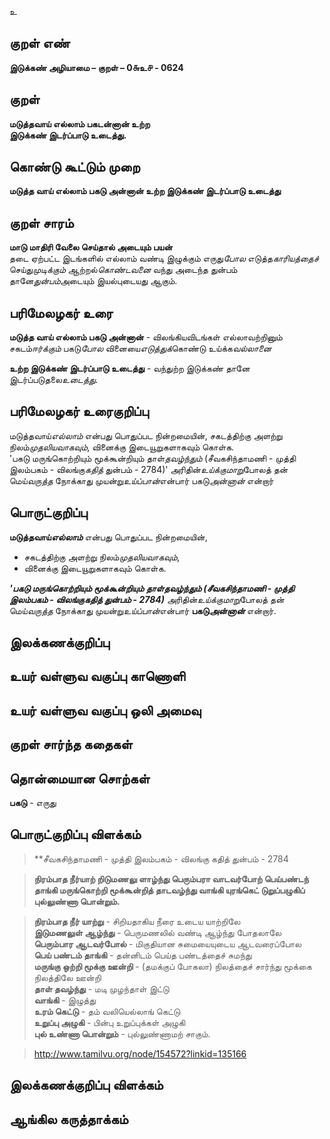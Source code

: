உ

## குறள் எண் 

**இடுக்கண் அழியாமை – குறள் – 0௬உ௪ - 0624**  

## குறள் 

**மடுத்தவாய் எல்லாம் பகடன்னான் உற்ற  
இடுக்கண் இடர்ப்பாடு உடைத்து.**  

## கொண்டு கூட்டும் முறை

**மடுத்த வாய் எல்லாம் பகடு அன்னான் உற்ற இடுக்கண் இடர்ப்பாடு உடைத்து**

## குறள் சாரம் 

**மாடு மாதிரி வேலை செய்தால் அடையும் பயன்**  
தடை ஏற்பட்ட இடங்களில் எல்லாம் வண்டி இழுக்கும் எருது*போல* எடுத்த*காரியத்தைச்* செய்து*முடிக்கும்* ஆற்றல்*கொண்டவனை* வந்து அடைந்த துன்பம் தானே*துன்பம்*அடையும் இயல்புடையது ஆகும்.  

## பரிமேலழகர் உரை

**மடுத்த வாய் எல்லாம் பகடு அன்னான்** - விலங்கியவிடங்கள் எல்லாவற்றினும் சகடம்*ஈர்க்கும்* பகடு*போல* வினையை*எடுத்துக்*கொண்டு உய்க்க*வல்லானை*  

**உற்ற இடுக்கண் இடர்ப்பாடு உடைத்து** - வந்துற்ற இடுக்கண் தானே இடர்ப்படுதலை*உடைத்து*.  

## பரிமேலழகர் உரைகுறிப்பு   

மடுத்தவாய்*எல்லாம்* என்பது பொதுப்பட நின்றமையின், சகடத்திற்கு அளற்று நிலம்*முதலியவாகவும்*, வினைக்கு இடையூறுகளாகவும் கொள்க.  
'பகடு மருங்கொற்றியும் மூக்கூன்றியும் தாள்*தவழ்ந்தும்* (சீவகசிந்தாமணி - முத்தி இலம்பகம் - விலங்கு*கதித்* துன்பம் - 2784)' அரிதின்*உய்க்குமாறு*போலத் தன் மெய்*வருத்த* நோக்காது முயன்று*உய்ப்பான்*என்பார் பகடு*அன்னான்* என்றார் 

## பொருட்குறிப்பு 

**மடுத்தவாய்*எல்லாம்*** என்பது பொதுப்பட நின்றமையின்,  
* சகடத்திற்கு அளற்று நிலம்*முதலியவாகவும்*,  
* வினைக்கு இடையூறுகளாகவும் கொள்க.  

_**'பகடு மருங்கொற்றியும் மூக்கூன்றியும் தாள்*தவழ்ந்தும்* (சீவகசிந்தாமணி - முத்தி இலம்பகம் - விலங்குகதித் துன்பம் - 2784)**_ அரிதின்*உய்க்குமாறு*போலத் தன் மெய்*வருத்த* நோக்காது முயன்று*உய்ப்பான்*என்பார் **பகடு*அன்னான்*** என்றார்.   

## இலக்கணக்குறிப்பு  


## உயர் வள்ளுவ வகுப்பு காணொளி


## உயர் வள்ளுவ வகுப்பு ஒலி அமைவு 

 
## குறள் சார்ந்த கதைகள் 


## தொன்மையான சொற்கள்

**பகடு** - எருது   

## பொருட்குறிப்பு விளக்கம்

>**சீவகசிந்தாமணி - முத்தி இலம்பகம் - விலங்கு கதித் துன்பம் - 2784 	  

>**நிரம்பாத நீர்யாற் றிடுமணலு ளாழ்ந்து
	பெரும்பரா வாடவர்போற் பெய்பண்டந் தாங்கி
	மருங்கொற்றி மூக்கூன்றித் தாடவழ்ந்து வாங்கி
	யுரங்கெட் டுறுப்பழுகிப் புல்லுண்ணா பொன்றும்.**

>**நிரம்பாத நீர் யாற்று** - சிறியதாகிய நீரை உடைய யாற்றிலே  
>**இடுமணலுள் ஆழ்ந்து** - பெருமணலில் வண்டி ஆழ்ந்து போதலாலே  
>**பெரும்பார ஆடவர்போல்** - மிகுதியான சுமையையுடைய ஆடவரைப்போல  
>**பெய் பண்டம் தாங்கி** - தன்னிடம் பெய்த பண்டத்தைச் சுமந்து  
>**மருங்கு ஒற்றி மூக்கு ஊன்றி** - (தமக்குப் போகலா) நிலத்தைச் சார்ந்து மூக்கை நிலத்திலே ஊன்றி  
>**தாள் தவழ்ந்து** - மடி முழந்தாள் இட்டு  
>**வாங்கி** - இழுத்து  
>**உரம் கெட்டு** - தம் வலியெல்லாங் கெட்டு  
>**உறுப்பு அழுகி** - பின்பு உறுப்புக்கள் அழுகி  
>**புல் உண்ணா பொன்றும்** - புல்லுண்ணாமற் சாகும்.     

>http://www.tamilvu.org/node/154572?linkid=135166

   
## இலக்கணக்குறிப்பு விளக்கம்


## ஆங்கில கருத்தாக்கம் 


